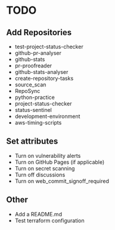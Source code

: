 # TODO

## Add Repositories

- test-project-status-checker
- github-pr-analyser
- github-stats
- pr-proofreader
- github-stats-analyser
- create-repository-tasks
- source_scan
- RepoSync
- python-practice
- project-status-checker
- status-sentinel
- development-environment
- aws-timing-scripts

## Set attributes

- Turn on vulnerability alerts
- Turn on GitHub Pages (if applicable)
- Turn on secret scanning
- Turn off discussions
- Turn on web_commit_signoff_required

## Other

- Add a README.md
- Test terraform configuration
